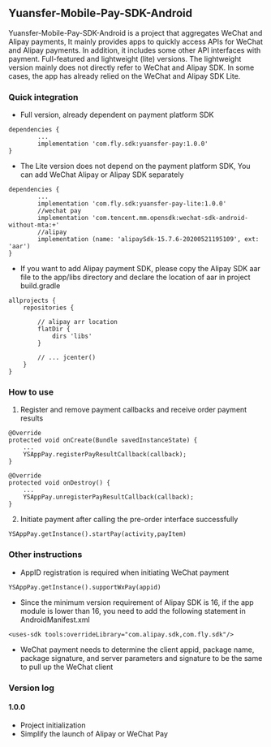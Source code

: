 ## Yuansfer-Mobile-Pay-SDK-Android
Yuansfer-Mobile-Pay-SDK-Android is a project that aggregates WeChat and Alipay payments, It mainly provides apps to quickly access APIs for WeChat and Alipay payments. In addition, it includes some other API interfaces with payment. Full-featured and lightweight (lite) versions. The lightweight version mainly does not directly refer to WeChat and Alipay SDK. In some cases, the app has already relied on the WeChat and Alipay SDK Lite.

### Quick integration
* Full version, already dependent on payment platform SDK
```
dependencies {
        ...
        implementation 'com.fly.sdk:yuansfer-pay:1.0.0'
}
```
* The Lite version does not depend on the payment platform SDK, You can add WeChat Alipay or Alipay SDK separately
```
dependencies {
        ...
        implementation 'com.fly.sdk:yuansfer-pay-lite:1.0.0'
        //wechat pay
        implementation 'com.tencent.mm.opensdk:wechat-sdk-android-without-mta:+'
        //alipay
        implementation (name: 'alipaySdk-15.7.6-20200521195109', ext: 'aar')
}
```
* If you want to add Alipay payment SDK, please copy the Alipay SDK aar file to the app/libs directory and declare the location of aar in project build.gradle
````
allprojects {
    repositories {

        // alipay arr location
        flatDir {
            dirs 'libs'
        }

        // ... jcenter() 
    }
}
````
### How to use
1. Register and remove payment callbacks and receive order payment results
```
@Override
protected void onCreate(Bundle savedInstanceState) {
    ...
    YSAppPay.registerPayResultCallback(callback);
}

@Override
protected void onDestroy() {
    ...
    YSAppPay.unregisterPayResultCallback(callback);
}
```
2. Initiate payment after calling the pre-order interface successfully
```
YSAppPay.getInstance().startPay(activity,payItem)
```

### Other instructions

* AppID registration is required when initiating WeChat payment

```
YSAppPay.getInstance().supportWxPay(appid)
```
* Since the minimum version requirement of Alipay SDK is 16, if the app module is lower than 16, you need to add the following statement in AndroidManifest.xml

```
<uses-sdk tools:overrideLibrary="com.alipay.sdk,com.fly.sdk"/>
```
* WeChat payment needs to determine the client appid, package name, package signature, and server parameters and signature to be the same to pull up the WeChat client


### Version log

#### 1.0.0
- Project initialization
- Simplify the launch of Alipay or WeChat Pay